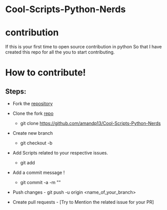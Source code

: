 # Cool-Scripts-Python-Nerds
# contribution
 If this is your first time to open source contribution in python So that I have created this repo for all the you to start contributing.

# How to contribute!

## Steps:
  -  Fork the [repository](https://github.com/amandp13/Cool-Scripts-Python-Nerds)
  
  -  Clone the fork [repo](https://github.com/amandp13/Cool-Scripts-Python-Nerds)
     - git clone https://github.com/amandp13/Cool-Scripts-Python-Nerds
  -  Create new branch 
     - git checkout -b <Your-Branch-Name>
  
  -  Add Scripts related to your respective issues.
     - git add <your-contribution>
 
  -  Add a commit message !
     - git commit -a -m "<Added your message>"
  
  -  Push changes
    - git push -u origin <name_of_your_branch>
 
  -  Create pull requests
    - [Try to Mention the related issue for your PR]
